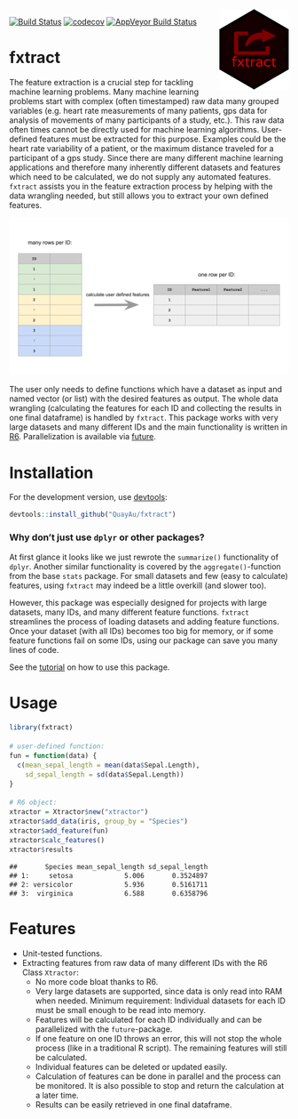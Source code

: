 
<img align="right" src="https://raw.githubusercontent.com/quayau/fxtract/master/man/figures/hexagon.svg?sanitize=true" width="125px">

[![Build
Status](https://travis-ci.org/QuayAu/fxtract.svg?branch=master)](https://travis-ci.org/QuayAu/fxtract)
[![codecov](https://codecov.io/gh/QuayAu/fxtract/branch/master/graph/badge.svg)](https://codecov.io/gh/QuayAu/fxtract)
[![AppVeyor Build
Status](https://ci.appveyor.com/api/projects/status/github/QuayAu/fxtract?branch=master&svg=true)](https://ci.appveyor.com/project/QuayAu/fxtract)

# fxtract

The feature extraction is a crucial step for tackling machine learning
problems. Many machine learning problems start with complex (often
timestamped) raw data many grouped variables (e.g. heart rate
measurements of many patients, gps data for analysis of movements of
many participants of a study, etc.). This raw data often times cannot be
directly used for machine learning algorithms. User-defined features
must be extracted for this purpose. Examples could be the heart rate
variability of a patient, or the maximum distance traveled for a
participant of a gps study. Since there are many different machine
learning applications and therefore many inherently different datasets
and features which need to be calculated, we do not supply any automated
features. `fxtract` assists you in the feature extraction process by
helping with the data wrangling needed, but still allows you to extract
your own defined features.

![](man/figures/fxtract_main.svg)

The user only needs to define functions which have a dataset as input
and named vector (or list) with the desired features as output. The
whole data wrangling (calculating the features for each ID and
collecting the results in one final dataframe) is handled by `fxtract`.
This package works with very large datasets and many different IDs and
the main functionality is written in
[R6](https://r6.r-lib.org/articles/Introduction.html). Parallelization
is available via
[future](https://cran.r-project.org/web/packages/future/index.html).

# Installation

For the development version, use
[devtools](https://cran.r-project.org/package=devtools):

``` r
devtools::install_github("QuayAu/fxtract")
```

### Why don’t just use `dplyr` or other packages?

At first glance it looks like we just rewrote the `summarize()`
functionality of `dplyr`. Another similar functionality is covered by
the `aggregate()`-function from the base `stats` package. For small
datasets and few (easy to calculate) features, using `fxtract` may
indeed be a little overkill (and slower too).

However, this package was especially designed for projects with large
datasets, many IDs, and many different feature functions. `fxtract`
streamlines the process of loading datasets and adding feature
functions. Once your dataset (with all IDs) becomes too big for memory,
or if some feature functions fail on some IDs, using our package can
save you many lines of code.

See the [tutorial](https://quayau.github.io/fxtract/) on how to use this
package.

# Usage

``` r
library(fxtract)

# user-defined function:
fun = function(data) {
  c(mean_sepal_length = mean(data$Sepal.Length),
    sd_sepal_length = sd(data$Sepal.Length))
}

# R6 object:
xtractor = Xtractor$new("xtractor")
xtractor$add_data(iris, group_by = "Species")
xtractor$add_feature(fun)
xtractor$calc_features()
xtractor$results
```

    ##       Species mean_sepal_length sd_sepal_length
    ## 1:     setosa             5.006       0.3524897
    ## 2: versicolor             5.936       0.5161711
    ## 3:  virginica             6.588       0.6358796

# Features

  - Unit-tested functions.
  - Extracting features from raw data of many different IDs with the R6
    Class `Xtractor`:
      - No more code bloat thanks to R6.
      - Very large datasets are supported, since data is only read into
        RAM when needed. Minimum requirement: Individual datasets for
        each ID must be small enough to be read into memory.
      - Features will be calculated for each ID individually and can be
        parallelized with the `future`-package.
      - If one feature on one ID throws an error, this will not stop the
        whole process (like in a traditional R script). The remaining
        features will still be calculated.
      - Individual features can be deleted or updated easily.
      - Calculation of features can be done in parallel and the process
        can be monitored. It is also possible to stop and return the
        calculation at a later time.
      - Results can be easily retrieved in one final dataframe.
